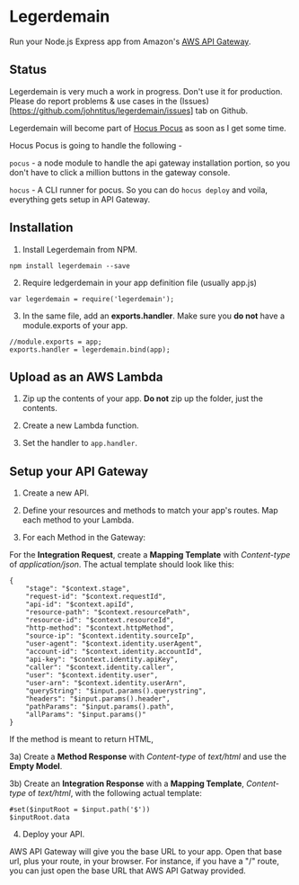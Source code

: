 # Legerdemain
Run your Node.js Express app from Amazon's [AWS API Gateway](https://aws.amazon.com/api-gateway/).

## Status
Legerdemain is very much a work in progress. Don't use it for production. Please do report problems & use cases in the (Issues)[https://github.com/johntitus/legerdemain/issues] tab on Github.

Legerdemain will become part of [Hocus Pocus](https://github.com/node-hocus-pocus) as soon as I get some time. 

Hocus Pocus is going to handle the following -

`pocus` - a node module to handle the api gateway installation portion, so you don't have to click a million buttons in the gateway console.

`hocus` - A CLI runner for pocus.  So you can do `hocus deploy` and voila, everything gets setup in API Gateway.

## Installation
1) Install Legerdemain from NPM.
```
npm install legerdemain --save
```
2) Require ledgerdemain in your app definition file (usually app.js)
```
var legerdemain = require('legerdemain');
```
3) In the same file, add an **exports.handler**. Make sure you **do not** have a module.exports of your app.
```
//module.exports = app;
exports.handler = legerdemain.bind(app);
```
## Upload as an AWS Lambda
1) Zip up the contents of your app. **Do not** zip up the folder, just the contents.

2) Create a new Lambda function.

3) Set the handler to `app.handler`.


## Setup your API Gateway
1) Create a new API.

2) Define your resources and methods to match your app's routes. Map each method to your Lambda.

3) For each Method in the Gateway:

For the **Integration Request**, create a **Mapping Template** with *Content-type* of *application/json*. The actual template should look like this:
```
{
    "stage": "$context.stage",
    "request-id": "$context.requestId",
    "api-id": "$context.apiId",
    "resource-path": "$context.resourcePath",
    "resource-id": "$context.resourceId",
    "http-method": "$context.httpMethod",
    "source-ip": "$context.identity.sourceIp",
    "user-agent": "$context.identity.userAgent",
    "account-id": "$context.identity.accountId",
    "api-key": "$context.identity.apiKey",
    "caller": "$context.identity.caller",
    "user": "$context.identity.user",
    "user-arn": "$context.identity.userArn",
    "queryString": "$input.params().querystring",
    "headers": "$input.params().header",
    "pathParams": "$input.params().path",
    "allParams": "$input.params()"
}
```
If the method is meant to return HTML, 

3a) Create a **Method Response** with *Content-type* of *text/html* and use the **Empty Model**.  

3b) Create an **Integration Response** with a **Mapping Template**, *Content-type* of *text/html*, with the following actual template:
```
#set($inputRoot = $input.path('$')) 
$inputRoot.data
```

4) Deploy your API.

AWS API Gateway will give you the base URL to your app. Open that base url, plus your route, in your browser. For instance, if you have a "/" route, you can just open the base URL that AWS API Gatway provided.
